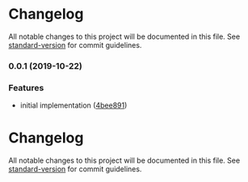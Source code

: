 # Changelog

All notable changes to this project will be documented in this file. See [standard-version](https://github.com/conventional-changelog/standard-version) for commit guidelines.

### 0.0.1 (2019-10-22)


### Features

* initial implementation ([4bee891](https://github.com/dirkluijk/ngx-typesafe-forms/commit/4bee891))

# Changelog

All notable changes to this project will be documented in this file. See [standard-version](https://github.com/conventional-changelog/standard-version) for commit guidelines.

